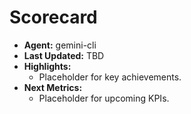 # Scorecard

- **Agent:** gemini-cli
- **Last Updated:** TBD
- **Highlights:**
  - Placeholder for key achievements.
- **Next Metrics:**
  - Placeholder for upcoming KPIs.
